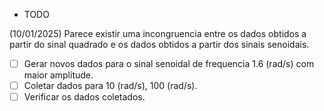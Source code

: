 * TODO

(10/01/2025) Parece existir uma incongruencia entre os dados obtidos a partir do sinal quadrado e os dados obtidos a partir dos sinais senoidais.

- [ ] Gerar novos dados para o sinal senoidal de frequencia 1.6 (rad/s) com maior amplitude.
- [ ] Coletar dados para 10 (rad/s), 100 (rad/s).
- [ ] Verificar os dados coletados.
